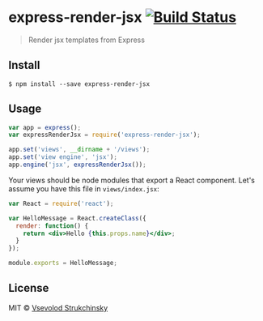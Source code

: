 # express-render-jsx [![Build Status](https://travis-ci.org/floatdrop/express-render-jsx.svg?branch=master)](https://travis-ci.org/floatdrop/express-render-jsx)

> Render jsx templates from Express


## Install

```
$ npm install --save express-render-jsx
```


## Usage

```js
var app = express();
var expressRenderJsx = require('express-render-jsx');

app.set('views', __dirname + '/views');
app.set('view engine', 'jsx');
app.engine('jsx', expressRenderJsx());
```

Your views should be node modules that export a React component. Let's assume you have this file in `views/index.jsx`:

```jsx
var React = require('react');

var HelloMessage = React.createClass({
  render: function() {
    return <div>Hello {this.props.name}</div>;
  }
});

module.exports = HelloMessage;
```

## License

MIT © [Vsevolod Strukchinsky](http://github.com/floatdrop)
